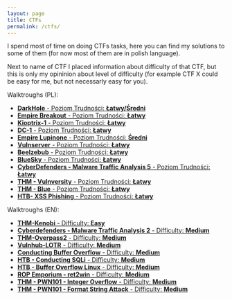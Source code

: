 ```yaml
---
layout: page
title: CTFs
permalink: /ctfs/
---
```


<script src="https://tryhackme.com/badge/1373347"></script>

I spend most of time on doing CTFs tasks, here you can find my solutions to some of them (for now most of them are in polish language).

Next to name of CTF I placed information about difficulty of that CTF, but this is only my opininion about level of difficulty (for example CTF X could be easy for me, but not necessarly easy for you).

Walktroughs (PL):
* [**DarkHole** - Poziom Trudności: **Łatwy/Średni**](https://adi7312.github.io/CTFs/VulnHub%20-%20DarkHole/)
* [**Empire Breakout** - Poziom Trudności: **Łatwy**](https://adi7312.github.io/CTFs/VulnHub%20-%20Empire%20Breakout/)
* [**Kioptrix-1** - Poziom Trudności: **Łatwy**](https://adi7312.github.io/CTFs/Vulnhub%20-%20Kioptrix1%20%2B%20DC-1//)
* [**DC-1** - Poziom Trudności: **Łatwy**](https://adi7312.github.io/CTFs/Vulnhub%20-%20Kioptrix1%20%2B%20DC-1/)
* [**Empire Lupinone** - Poziom Trudności: **Średni**](https://adi7312.github.io/CTFs/VulnHub%20-%20Empire%20Lupin/)
* [**Vulnserver** - Poziom Trudności: **Łatwy**](https://adi7312.github.io/CTFs/BufferOverflow%20-%20vulnserv/)
* [**Beelzebub** - Poziom Trudności: **Łatwy**](https://adi7312.github.io/CTFs/Vulnhub%20-%20Beelzebub/)
* [**BlueSky** - Poziom Trudności: **Łatwy**](https://adi7312.github.io/CTFs/VulnHub%20-%20BlueSky/)
* [**CyberDefenders - Malware Traffic Analysis 5** - Poziom Trudności: **Łatwy**](https://adi7312.github.io/CTFs/CyberDefenders%20-%20Malware%20Traffic%20Analysis%205/)
* [**THM - Vulnversity** - Poziom Trudności: **Łatwy**](https://adi7312.github.io/CTFs/THM-Vulnversity/)
* [**THM - Blue** - Poziom Trudności: **Łatwy**](https://adi7312.github.io/CTFs/THM-%20Blue/)
* [**HTB- XSS Phishing** - Poziom Trudności: **Łatwy**](https://adi7312.github.io/CTFs/HTB%20-%20XSS%20Phishing/)


Walktroughs (EN):

* [**THM-Kenobi** - Difficulty: **Easy**](https://adi7312.github.io/CTFs/THM-Kenobi/)
* [**Cyberdefenders - Malware Traffic Analysis 2** - Difficulty: **Medium**](https://adi7312.github.io/CTFs/CyberDefender%20-%20Malware%20Traffic%20Analysis%202)
* [**THM-Overpass2** - Difficulty: **Medium**](https://adi7312.github.io/CTFs/THM-Overpass2/)
* [**Vulnhub-LOTR** - Difficulty: **Medium**](https://adi7312.github.io/CTFs/Vulnhub%20-%20Lord%20Of%20The%20Root/)
* [**Conducting Buffer Overflow** - Difficulty: **Medium**](https://adi7312.github.io/CTFs/BufferOverflow/)
* [**HTB - Conducting SQLi** - Difficulty: **Medium**](https://adi7312.github.io/CTFs/HTB-SQLi/)
* [**HTB - Buffer Overflow Linux** - Difficulty: **Medium**](https://adi7312.github.io/CTFs/HTB-BufferOverflowLinux/)
* [**ROP Emporium - ret2win** - Difficulty: **Medium**](https://adi7312.github.io/CTFs/ROP%20Emporium%20ret2win/)
* [**THM - PWN101 - Integer Overflow** - Difficulty: **Medium**](https://adi7312.github.io/CTFs/THM%20-%20PWN101%20-%20Integer%20Overflow/)
* [**THM - PWN101 - Format String Attack** - Difficulty: **Medium**](https://adi7312.github.io/CTFs/THM%20-%20PWN101%20-%20Format%20String/)
